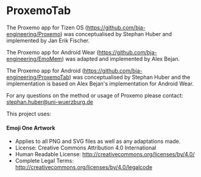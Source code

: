 # ProxemoTab

The Proxemo app for Tizen OS (https://github.com/bja-engineering/Proxemo) was conceptualised by Stephan Huber and implemented by Jan Erik Fischer.

The Proxemo app for Android Wear (https://github.com/bja-engineering/EmoMem) was adapted and implemented by Alex Bejan.

The Proxemo app for Android (https://github.com/bja-engineering/ProxemoTab) was conceptualised by Stephan Huber and the implementation is based on Alex Bejan's implementation for Android Wear.

For any questions on the method or usage of Proxemo please contact:
stephan.huber@uni-wuerzburg.de

This project uses:

#### Emoji One Artwork

*  Applies to all PNG and SVG files as well as any adaptations made.
*  License: Creative Commons Attribution 4.0 International
*  Human Readable License: http://creativecommons.org/licenses/by/4.0/
*  Complete Legal Terms: http://creativecommons.org/licenses/by/4.0/legalcode